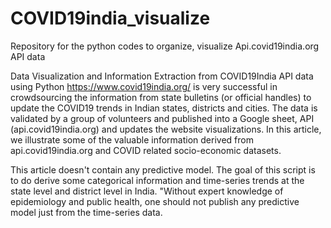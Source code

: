 # COVID19india_visualize
Repository for the python codes to organize, visualize Api.covid19india.org API data 

Data Visualization and Information Extraction from COVID19India API data using Python
https://www.covid19india.org/ is very successful in crowdsourcing the information from state bulletins (or official handles) to update the COVID19 trends in Indian states, districts and cities. The data is validated by a group of volunteers and published into a Google sheet, API (api.covid19india.org) and updates the website visualizations. In this article, we illustrate some of the valuable information derived from api.covid19india.org and COVID related socio-economic datasets.

This article doesn't contain any predictive model. The goal of this script is to do derive some categorical information and time-series trends at the state level and district level in India. "Without expert knowledge of epidemiology and public health, one should not publish any predictive model just from the time-series data.


